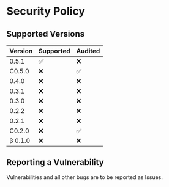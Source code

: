 # Security Policy

## Supported Versions


| Version | Supported          | Audited            |
| ------- | ------------------ | ------------------ |
| 0.5.1   | :white_check_mark: | :x:                |
| C0.5.0  | :x:                | :white_check_mark: |
| 0.4.0   | :x:                | :x:                |
| 0.3.1   | :x:                | :x:                |
| 0.3.0   | :x:                | :x:                |
| 0.2.2   | :x:                | :x:                |
| 0.2.1   | :x:                | :x:                |
| C0.2.0  | :x:                | :white_check_mark: |
| β 0.1.0 | :x:                | :x:                |

## Reporting a Vulnerability

Vulnerabilities and all other bugs are to be reported as Issues.
